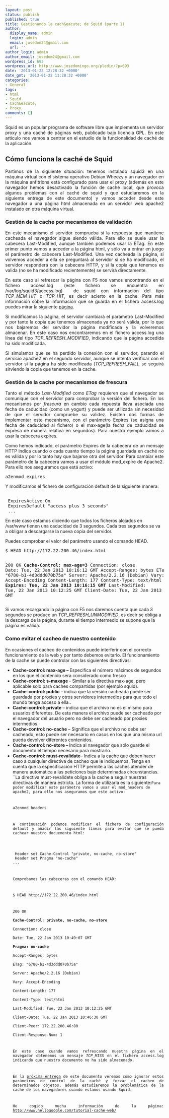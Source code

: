 ```yaml
---
layout: post
status: publish
published: true
title: Gestionando la cach&eacute; de Squid (parte 1)
author:
  display_name: admin
  login: admin
  email: josedom24@gmail.com
  url: ''
author_login: admin
author_email: josedom24@gmail.com
wordpress_id: 693
wordpress_url: http://www.josedomingo.org/pledin/?p=693
date: '2013-01-22 12:28:32 +0000'
date_gmt: '2013-01-22 11:28:32 +0000'
categories:
- General
tags:
- html
- Squid
- Cach&eacute;
- Proxy
comments: []
---
```

<p style="text-align: justify;">Squid es un popular programa de software libre que implementa un servidor proxy y una cach&eacute; de p&aacute;ginas web, publicado bajo licencia GPL. En este art&iacute;culo nos vamos a centrar en el estudio de la funcionalidad de cach&eacute; de la aplicaci&oacute;n.</p>
<h2>C&oacute;mo funciona la cach&eacute; de Squid</h2>
<p style="text-align: justify;">Partimos de la siguiente situaci&oacute;n: tenemos instalado squid3 en una m&aacute;quina virtual con el sistema operativo Debian Wheezy y un navegador en la m&aacute;quina anfitriona est&aacute; configurado para usar el proxy (adem&aacute;s en este navegador hemos desactivado la funci&oacute;n de cach&eacute; local, que provoca algunos problemas con al cach&eacute; de squid y que estudiaremos en la siguiente entrega de este documento) y vamos acceder desde este navegador a una p&aacute;gina html almacenada en un servidor web apache2 instalado en otra m&aacute;quina virtual.</p>
<p><!--more--></p>
<h3>Gesti&oacute;n de la cache por mecanismos de validaci&oacute;n</h3>
<p style="text-align: justify;">En este mecanismo el servidor comprueba si la respuesta que mantiene cacheada el navegador sigue siendo v&aacute;lida. Para ello se suele usar la cabecera Last-Modified, aunque tambi&eacute;n podemos usar la ETag. En este primer punto vamos a acceder a la p&aacute;gina html, y s&oacute;lo va a entrar en juego el par&aacute;metro de cabecera Last-Modified. Una vez cacheada la p&aacute;gina, si volvemos acceder a ella se preguntar&aacute; al servidor si se ha modificado, el servidor responder&aacute; con la cabecera HTTP, y si la copia que tenemos es valida (no se ha modificado recientemente) se servir&aacute; directamente.</p>
<p style="text-align: justify;">En este caso al refrescar la p&aacute;gina con F5 nos vamos encontrando en el fichero access.log (este fichero se encuentra en /var/log/squid3/access.log)&nbsp; de squid con informaci&oacute;n del tipo <em>TCP_MEM_HIT</em> o <em>TCP_HIT</em>, es decir acierto en la cache. Para m&aacute;s informaci&oacute;n sobre la informaci&oacute;n que se guarda en el fichero access.log puedes mirar la siguiente <a href="http://www.linofee.org/~jel/proxy/Squid/accesslog.shtml">p&aacute;gina</a>.</p>
<p style="text-align: justify;">Si modificamos la p&aacute;gina, el servidor cambiar&aacute; el par&aacute;metro Last-Modified y por tanto la copia que tenemos almacenada ya no ser&aacute; v&aacute;lida, por lo que nos bajaremos del servidor la p&aacute;gina modificada y la volveremos almacenar. En este caso nos encontraremos en el fichero access.log una l&iacute;nea del tipo <em>TCP_REFRESH_MODIFIED</em>, indicando que la p&aacute;gina accedida ha sido modificada.</p>
<p style="text-align: justify;">Si simulamos que se ha perdido la conexi&oacute;n con el servidor, parando el servicio apache2 en el segundo servidor, aunque se intenta verificar con el servidor si la p&aacute;gina ha sido modificada (<em>TCP_REFRESH_FAIL</em>), se seguir&aacute; sirviendo la copia que tenemos en la cache.</p>
<h3>Gesti&oacute;n de la cache por mecanismos de frescura</h3>
<p style="text-align: justify;">Tanto el m&eacute;todo <em>Last-Modified </em>como <em>ETag </em>requieren que el navegador se comunique con el servidor para comprobar la versi&oacute;n del fichero. En los mecanismos por <em>frescura </em>en cambio cada repuesta lleva asociada una fecha de caducidad (como un yogurt) y puede ser utilizada sin necesidad de que el servidor compruebe su validez. Existen dos formas de implementar este mecanismo, con el par&aacute;metro Expires (se asigna una fecha de caducidad al fichero) o el max-age(la fecha de caducidad se expresa de manera relativa en segundos). Para nuestro ejemplo vamos a usar la cabecera expires.</p>
<p style="text-align: justify;">Como hemos indicado, el par&aacute;metro Expires de la cabecera de un mensaje HTTP indica cuando o cada cuanto tiempo la p&aacute;gina guardada en cach&eacute; no es v&aacute;lida y por lo tanto hay que bajarse otra del servidor. Para cambiar este par&aacute;metro de la cabecera vamos a usar el m&oacute;dulo mod_expire de Apache2. Para ello nos aseguramos que est&aacute; activo:</p>
<pre class="brush: bash; gutter: true;">a2enmod expires</pre>
<p>Y modificamos el fichero de configuraci&oacute;n default de la siguiente manera:</p>
<pre class="brush: bash; gutter: true; "><Directory /var/www/>
 ExpiresActive On
 ExpiresDefault "access plus 3 seconds"
 ...</pre>
<p>En este caso estamos diciendo que todos los ficheros alojados en /var/www tienen una caducidad de 3 segundos. Cada tres segundos se va a obligar a descargarse la nueva copia del servidor.</p>
<p>Puedes comprobar el valor del par&aacute;metro usando el comando HEAD.</p>
<pre class="brush: bash; gutter: false; first-line: 1">$ HEAD http://172.22.200.46/index.html

200 OK
<strong>Cache-Control: max-age=3</strong>
Connection: close
Date: Tue, 22 Jan 2013 10:16:12 GMT
Accept-Ranges: bytes
ETag: "6780-b1-4d3ddd070b75a"
Server: Apache/2.2.16 (Debian)
Vary: Accept-Encoding
Content-Length: 177
Content-Type: text/html
<strong>Expires: Tue, 22 Jan 2013 10:16:15 GMT</strong>
Last-Modified: Tue, 22 Jan 2013 10:12:25 GMT
Client-Date: Tue, 22 Jan 2013 10:13:35 GMT</pre>
<p>Si vamos recargando la p&aacute;gina con F5 nos daremos cuenta que cada 3 segundos se produce un <em>TCP_REFRESH_UNMODIFIED</em>, es decir se obliga a la descarga de la p&aacute;gina, durante el tiempo intermedio se supone que la p&aacute;gina es v&aacute;lida.</p>
<h3>Como evitar el cacheo de nuestro contenido</h3>
<p>En ocasiones el cacheo de contenidos puede interferir con el correcto funcionamiento de la web y por tanto debemos evitarlo. El funcionamiento de la cache se puede controlar con las siguientes directivas:</p>
<ul>
<li><strong>Cache-control: max-age &ndash; </strong>Especifica el n&uacute;mero m&aacute;ximos de segundos en los que el contenido sera considerado como fresco</li>
<li><strong>Cache-control: </strong><strong>s-maxage </strong>- Similar a la directiva max-age, pero aplicable solo para caches compartidas (por ejemplo squid).</li>
<li><strong>Cache-control: public</strong> &ndash; indica que la versi&oacute;n cacheada puede ser guardada por proxies y otros servidores intermedios para que todo el mundo tenga acceso a ella..</li>
<li><strong>Cache-control: private</strong> &ndash; indica que el archivo no es el mismo para usuarios diferentes. De esta manera el archivo puede ser cacheado por el navegador del usuario pero no debe ser cacheado por proxies intermedios.</li>
<li><strong>Cache-control: no-cache</strong> &ndash; Significa que el archivo no debe ser cacheado, esto puede ser necesario en casos en los que una misma url pueda devolver diferentes contenidos.</li>
<li><strong>Cache-control: no-store &ndash; </strong> Indica al navegador que s&oacute;lo guarde el documento el tiempo necesario para mostrarlo.</li>
<li><strong>Cache-control: must-revalidate</strong>&ndash; Indica a la cache que deben hacer caso a cualquier directiva de cacheo que le indiquemos. Tenga en cuenta que la especificaci&oacute;n HTTP permite a las caches atender de manera autom&aacute;tica a las peticiones bajo determinadas circunstancias. &uml;La directiva must-revalidete obliga a la cache a seguir nuestras directivas de manera estricta. La forma de utilizarla es la siguiente:<code><meta http-equiv="Cache-Control" content="max-age=3600, must-revalidate</code>&ldquo;></li>
</ul>
<ul>
<li><strong>Cache-control: proxy-revalidate &ndash; </strong>Similar a <em>must-revalidate</em> pero s&oacute;lo aplicable a proxy caches.</li>
</ul>
<p>La directiva <em>Pragma </em>tiene el mismo significado que <em><strong>Cache-control: no-cache</strong></em> y se suele incluir para asegurarnos la compatibilidad con versiones anteriores a HTTP/1.0.</p>
<p style="text-align: justify;">Para poder modificar este par&aacute;metro vamos a usar el mod_headers de apache2, para ello nos aseguramos que este activo:</p>
<pre class="brush: bash; gutter: false; first-line: 1">a2enmod headers</pre>
<p style="text-align: justify;">A continuaci&oacute;n podemos modificar el fichero de configuraci&oacute;n default y a&ntilde;adir las siguiente l&iacute;neas para evitar que se pueda cachear nuestro docuemento html:</p>
<pre class="brush: bash; gutter: false; first-line: 1"><Directory /var/www/>
 Header set Cache-Control "private, no-cache, no-store"
 Header set Pragma "no-cache"
...</pre>
<p style="text-align: justify;">Comprobamos las cabeceras con el comando HEAD:</p>
<p style="text-align: justify;">$ HEAD http://172.22.200.46/index.html</p>
<p style="text-align: justify;">200 OK<br />
<strong>Cache-Control: private, no-cache, no-store</strong><br />
Connection: close<br />
Date: Tue, 22 Jan 2013 10:49:07 GMT<br />
<strong>Pragma: no-cache</strong><br />
Accept-Ranges: bytes<br />
ETag: "6780-b1-4d3ddd070b75a"<br />
Server: Apache/2.2.16 (Debian)<br />
Vary: Accept-Encoding<br />
Content-Length: 177<br />
Content-Type: text/html<br />
Last-Modified: Tue, 22 Jan 2013 10:12:25 GMT<br />
Client-Date: Tue, 22 Jan 2013 10:46:30 GMT<br />
Client-Peer: 172.22.200.46:80<br />
Client-Response-Num: 1</p>
<p style="text-align: justify;">En este caso cuando vamos refrescando nuestra p&aacute;gina en el navegador obtenemos un mensaje <em>TCP_MISS</em> en el fichero access.log indicando que nuestro documento no ha sido almacenado.</p>
<p style="text-align: justify;">En la <a href="http://www.josedomingo.org/pledin/2013/02/gestionando-la-cache-de-squid-parte-2/">pr&oacute;xima entrega</a> de este documento veremos como ignorar estos par&aacute;metros de control de la cach&eacute; y forzar el cacheo de determinados objetos, adem&aacute;s estudiaremos la problem&aacute;tica de la cach&eacute; de los navegadores cuando estamos usando Squid.</p>
<p style="text-align: justify;">He cogido mucha informaci&oacute;n de la p&aacute;gina: <a href="http://www.hellogoogle.com/tutorial-cache-web/">http://www.hellogoogle.com/tutorial-cache-web/</a></p>
